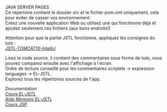 JAVA SERVER PAGES  
Ce répertoire contient le dossier src et le fichier pom.xml uniquement, cela pour éviter de casser vos environnement.  
Créez une nouvelle application Web ou utilisez une qui fonctionne déjà et ajoutez seulement ces fichiers (aux bons endroits!)  

Attention pour que la partie JSTL fonctionne, appliquez les consignes du tuto :  
[*JSTL-TOMCAT10-IntelliJ*](https://github.com/ProgX-73/CDA-JAVA-MNS/blob/main/JSP/JSTL-TOMCAT10-IntelliJ.pdf)

Lisez le code source, il contient des commentaires sous forme de tuto, vous pouvez comparez ensuite avec l'affichage à l'écran.  
Ordre de lecture conseillé pour les commentaires scriplets -> expression languages -> EL-JSTL.  
Explorez tous les répertoires sources de l'app.  

*Documentation*  
[*Cours EL-JSTL*](https://github.com/ProgX-73/CDA-JAVA-MNS/blob/main/JSP/cours-jstl-el.pdf)  
[*Aide Memoire EL-JSTL*](https://github.com/ProgX-73/CDA-JAVA-MNS/blob/main/JSP/Aide-memoire-EL-jstl.pdf)  
[*Cours JSP*](https://github.com/ProgX-73/CDA-JAVA-MNS/blob/main/JSP/Java%20Server%20Pages-cours.pdf)  



